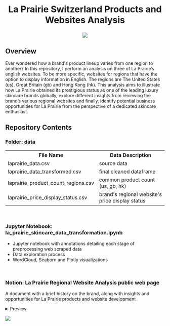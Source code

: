 <h1 align="center">
	La Prairie Switzerland Products and Websites Analysis
</h1>

<h3 align="center">
	<img src="https://github.com/DOCUVESTA/template/blob/04d93fd9b664510976dabbe7383a65ef3c7b96a5/assets/pictures/Screenshot%202024-06-20%20at%208.51.36%20PM.png"/>
</h3>


## Overview
Ever wondered how a brand's product lineup varies from one region to another? In this repository, I perform an analysis on three of La Prairie’s english websites. To be more specific, websites for regions that have the option to display information in English. The regions are The United States (us), Great Britain (gb) and Hong Kong (hk). This analysis aims to illustrate how La Prairie obtained its prestigious status as one of the leading luxury skincare brands globally, explore different insights from reviewing the brand’s various regional websites and finally, identify potential business opportunities for La Prairie from the perspective of a dedicated skincare enthusiast.


## Repository Contents
### Folder: data
<table style="width:100%">
    <tr>
        <th>File Name</th>
        <th>Data Description</th>
    </tr>
    <tr>
        <td>laprairie_data.csv</td>
        <td>source data</td>
    </tr>
    <tr>
        <td>laprairie_data_transformed.csv</td>
        <td>final cleaned dataframe</td>
    </tr>
    <tr>
        <td>laprairie_product_count_regions.csv</td>
        <td>common product count (us, gb, hk)</td>
    </tr>
    <tr>
        <td>laprairie_price_display_status.csv</td>
        <td>brand's regional website's price display status </td>
    </tr>
</table>

<br>

### Jupyter Notebook: la_prairie_skincare_data_transformation.ipynb
- Jupyter notebook with annotations detailing each stage of preprocessing web scraped data
- Data exploration process
- WordCloud, Seaborn and Plotly visualizations

<br>

### Notion: La Prairie Regional Website Analysis public web page
A document with a brief history on the brand, along with insights and opportunities for La Prairie products and website development
</details>
<details closed>
<summary>Preview</summary>
<br>
	
![Report](https://github.com/DOCUVESTA/template/blob/1c47fd5141f9f8422d0f3079146f838e087f513e/assets/pictures/Screenshot%202024-06-20%20at%209.15.46%20PM.png)	
</details>

<p>
  <a href="WEBSITE HERE"><img src="https://img.shields.io/badge/Access-webpage-blue?style=for-the-badge&color=%23EBCFB3"></a>
</p>

<br>
